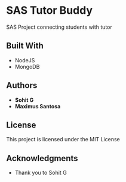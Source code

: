 # SAS Tutor Buddy
SAS Project connecting students with tutor

## Built With

* NodeJS
* MongoDB

## Authors

* **Sohit G** 
* **Maximus Santosa** 

## License

This project is licensed under the MIT License 

## Acknowledgments

* Thank you to Sohit G
